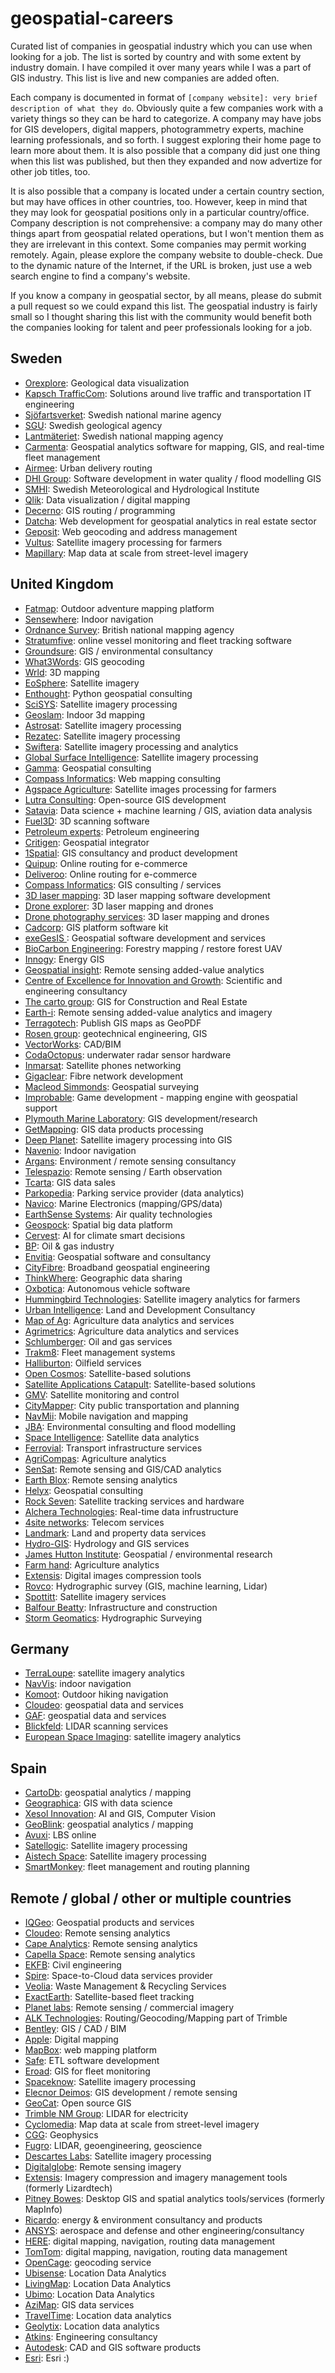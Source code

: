 # geospatial-careers

Curated list of companies in geospatial industry which you can use when looking for a job. The list is sorted by country and with some extent by industry domain. I have compiled it over many years while I was a part of GIS industry. This list is live and new companies are added often.

Each company is documented in format of `[company website]: very brief description of what they do`. Obviously quite a few companies work with a variety things so they can be hard to categorize. A company may have jobs for GIS developers, digital mappers, photogrammetry experts, machine learning professionals, and so forth. I suggest exploring their home page to learn more about them. It is also possible that a company did just one thing when this list was published, but then they expanded and now advertize for other job titles, too.

It is also possible that a company is located under a certain country section, but may have offices in other countries, too. However, keep in mind that they may look for geospatial positions only in a particular country/office. Company description is not comprehensive: a company may do many other things apart from geospatial related operations, but I won't mention them as they are irrelevant in this context. Some companies may permit working remotely. Again, please explore the company website to double-check. Due to the dynamic nature of the Internet, if the URL is broken, just use a web search engine to find a company's website.

If you know a company in geospatial sector, by all means, please do submit a pull request so we could expand this list. The geospatial industry is fairly small so I thought sharing this list with the community would benefit both the companies looking for talent and peer professionals looking for a job.

## Sweden

* [Orexplore](https://orexplore.com/): Geological data visualization
* [Kapsch TrafficCom](https://www.kapsch.net/se/ktc/career?conversion=GridBox6054Your%20chance): Solutions around live traffic and transportation IT engineering
* [Sjöfartsverket](http://www.sjofartsverket.se/): Swedish national marine agency
* [SGU](https://www.sgu.se): Swedish geological agency
* [Lantmäteriet](https://www.lantmateriet.se/): Swedish national mapping agency
* [Carmenta](https://www.carmenta.com): Geospatial analytics software for mapping, GIS, and real-time fleet management
* [Airmee](https://airmee.com/): Urban delivery routing
* [DHI Group](https://www.dhigroup.com/): Software development in water quality / flood modelling GIS
* [SMHI](https://www.smhi.se): Swedish Meteorological and Hydrological Institute
* [Qlik](https://www.qlik.com): Data visualization / digital mapping
* [Decerno](https://www.decerno.se): GIS routing / programming
* [Datcha](http://datscha.se/): Web development for geospatial analytics in real estate sector
* [Geposit](https://www.geposit.se/): Web geocoding and address management
* [Vultus](www.vultus.se): Satellite imagery processing for farmers
* [Mapillary](http://jobs.mapillary.com/): Map data at scale from street-level imagery

## United Kingdom

* [Fatmap](https://fatmap.com/): Outdoor adventure mapping platform
* [Sensewhere](http://www.sensewhere.com): Indoor navigation
* [Ordnance Survey](https://www.ordnancesurvey.co.uk): British national mapping agency
* [Stratumfive](http://www.stratumfive.com/otis-online-tracking-information-system/): online vessel monitoring and fleet tracking software
* [Groundsure](https://www.groundsure.com/): GIS / environmental consultancy 
* [What3Words](https://what3words.com): GIS geocoding
* [Wrld](https://www.wrld3d.com/): 3D mapping
* [EoSphere](http://www.eosphere.co.uk): Satellite imagery
* [Enthought](https://www.enthought.com/): Python geospatial consulting
* [SciSYS](http://www.scisys.co.uk/): Satellite imagery processing
* [Geoslam](https://geoslam.com): Indoor 3d mapping
* [Astrosat](https://astrosat.space): Satellite imagery processing
* [Rezatec](https://www.rezatec.com): Satellite imagery processing
* [Swiftera](https://www.swiftera.co/): Satellite imagery processing and analytics 
* [Global Surface Intelligence](https://www.surfaceintelligence.com): Satellite imagery processing
* [Gamma](https://www.gamma.ie): Geospatial consulting
* [Compass Informatics](http://www.compassinformatics.com/): Web mapping consulting
* [Agspace Agriculture](http://www.ag-space.com/): Satellite images processing for farmers
* [Lutra Consulting](https://www.lutraconsulting.co.uk/): Open-source GIS development
* [Satavia](https://www.satavia.com/): Data science + machine learning / GIS, aviation data analysis
* [Fuel3D](https://www.fuel3d.com): 3D scanning software
* [Petroleum experts](http://www.petex.com): Petroleum engineering 
* [Critigen](https://www.critigen.com): Geospatial integrator
* [1Spatial](https://1spatial.com): GIS consultancy and product development
* [Quipup](https://quiqup.com/): Online routing for e-commerce
* [Deliveroo](https://deliveroo.co.uk/): Online routing for e-commerce
* [Compass Informatics](https://www.compass.ie): GIS consulting / services
* [3D laser mapping](https://www.3dlasermapping.com): 3D laser mapping software development
* [Drone explorer](http://www.droneexplorer.co.uk): 3D laser mapping and drones
* [Drone photography services](https://dronephotographyservices.co.uk): 3D laser mapping and drones
* [Cadcorp](https://www.cadcorp.com): GIS platform software kit
* [exeGesIS ](https://www.esdm.co.uk/): Geospatial software development and services
* [BioCarbon Engineering](https://www.biocarbonengineering.com): Forestry mapping / restore forest UAV
* [Innogy](https://innogy.com): Energy GIS
* [Geospatial insight](https://www.geospatial-insight.com): Remote sensing added-value analytics
* [Centre of Excellence for Innovation and Growth](http://www.wrcplc.co.uk): Scientific and engineering consultancy
* [The carto group](https://www.thecartogroup.com): GIS for Construction and Real Estate
* [Earth-i](http://earthi.space): Remote sensing added-value analytics and imagery
* [Terragotech](http://www.terragotech.com): Publish GIS maps as GeoPDF
* [Rosen group](https://rosen-group.com):  geotechnical engineering, GIS
* [VectorWorks](https://www.vectorworks.net/): CAD/BIM
* [CodaOctopus](http://www.codaoctopus.com): underwater radar sensor hardware
* [Inmarsat](https://www.inmarsat.com): Satellite phones networking
* [Gigaclear](https://www.gigaclear.net): Fibre network development
* [Macleod Simmonds](https://www.macleodsimmonds.com/): Geospatial surveying 
* [Improbable](https://improbable.io): Game development - mapping engine with geospatial support
* [Plymouth Marine Laboratory](https://www.pml.ac.uk): GIS development/research
* [GetMapping](https://www.getmapping.com): GIS data products processing
* [Deep Planet](http://deepplanet.ai): Satellite imagery processing into GIS
* [Navenio](https://www.navenio.com/): Indoor navigation
* [Argans](https://argans.co.uk/): Environment / remote sensing consultancy
* [Telespazio](http://www.telespazio.com/): Remote sensing / Earth observation
* [Tcarta](https://www.tcarta.com/): GIS data sales
* [Parkopedia](https://en.parkopedia.com): Parking service provider (data analytics)
* [Navico](https://navico.com/): Marine Electronics (mapping/GPS/data)
* [EarthSense Systems](https://www.earthsense.co.uk/): Air quality technologies
* [Geospock](https://geospock.com/en/): Spatial big data platform
* [Cervest](https://cervest.earth/): AI for climate smart decisions
* [BP](https://www.bp.com): Oil & gas industry
* [Envitia](https://www.envitia.com/): Geospatial software and consultancy
* [CityFibre](https://www.cityfibre.com/): Broadband geospatial engineering
* [ThinkWhere](https://thinkwhere.com/): Geographic data sharing
* [Oxbotica](https://www.oxbotica.com/): Autonomous vehicle software
* [Hummingbird Technologies](https://hummingbirdtech.com/): Satellite imagery analytics for farmers
* [Urban Intelligence](https://w3.urbanintelligence.co.uk): Land and Development Consultancy
* [Map of Ag](https://mapof.ag/): Agriculture data analytics and services
* [Agrimetrics](https://agrimetrics.co.uk/): Agriculture data analytics and services
* [Schlumberger](https://www.slb.com/): Oil and gas services
* [Trakm8](https://www.trakm8.com/): Fleet management systems
* [Halliburton](https://www.halliburton.com): Oilfield services
* [Open Cosmos](https://open-cosmos.com): Satellite-based solutions
* [Satellite Applications Catapult](https://sa.catapult.org.uk/): Satellite-based solutions
* [GMV](https://www.gmv.com/en/Sectors/space/): Satellite monitoring and control
* [CityMapper](https://citymapper.com/): City public transportation and planning
* [NavMii](https://www.navmii.com/): Mobile navigation and mapping
* [JBA](https://www.jbagroup.co.uk/): Environmental consulting and flood modelling
* [Space Intelligence](https://www.space-intelligence.com/): Satellite data analytics
* [Ferrovial](https://www.ferrovial.com/): Transport infrastructure services
* [AgriCompas](https://agricompas.com/): Agriculture analytics
* [SenSat](https://www.mapp.sensat.co.uk): Remote sensing and GIS/CAD analytics
* [Earth Blox](https://www.blox.earth): Remote sensing analytics
* [Helyx](https://www.helyx.co.uk): Geospatial consulting
* [Rock Seven](https://www.rock7.com/): Satellite tracking services and hardware
* [Alchera Technologies](https://www.alcheratechnologies.com/): Real-time data infrustructure
* [4site networks](https://www.4sitenetworks.com/): Telecom services
* [Landmark](https://www.landmark.co.uk): Land and property data services
* [Hydro-GIS](https://hydro-gis.co.uk/): Hydrology and GIS services
* [James Hutton Institute](https://www.hutton.ac.uk/): Geospatial / environmental research
* [Farm hand](https://www.farm-hand.in/): Agriculture analytics
* [Extensis](https://www.extensis.com): Digital images compression tools
* [Rovco](https://www.rovco.com/): Hydrographic survey (GIS, machine learning, Lidar) 
* [Spottitt](https://www.spottitt.com/): Satellite imagery services
* [Balfour Beatty](https://www.balfourbeatty.com/): Infrastructure and construction
* [Storm Geomatics](https://www.storm-geomatics.com): Hydrographic Surveying

## Germany

* [TerraLoupe](https://www.terraloupe.com): satellite imagery analytics
* [NavVis](https://www.navvis.com/): indoor navigation
* [Komoot](https://www.komoot.com/): Outdoor hiking navigation
* [Cloudeo](https://www.cloudeo.group/): geospatial data and services
* [GAF](https://www.gaf.de): geospatial data and services
* [Blickfeld](https://www.blickfeld.com/): LIDAR scanning services
* [European Space Imaging](https://www.euspaceimaging.com/): satellite imagery analytics

## Spain

* [CartoDb](https://carto.com): geospatial analytics / mapping
* [Geographica](https://geographica.gs): GIS with data science
* [Xesol Innovation](http://www.xesolinnovation.com/): AI and GIS, Computer Vision
* [GeoBlink](https://www.geoblink.com/): geospatial analytics / mapping
* [Avuxi](http://www.avuxi.com): LBS online
* [Satellogic](https://www.satellogic.com/): Satellite imagery processing
* [Aistech Space](http://aistechspace.com): Satellite imagery processing
* [SmartMonkey](https://smartmonkey.io/): fleet management and routing planning 

## Remote / global / other or multiple countries

* [IQGeo](https://www.iqgeo.com): Geospatial products and services
* [Cloudeo](https://www.cloudeo.group): Remote sensing analytics
* [Cape Analytics](https://capeanalytics.com): Remote sensing analytics
* [Capella Space](https://www.capellaspace.com): Remote sensing analytics
* [EKFB](https://www.ekfb.com/): Civil engineering
* [Spire](https://spire.com/): Space-to-Cloud data services provider
* [Veolia](https://www.veolia.co.uk/): Waste Management & Recycling Services
* [ExactEarth](https://www.exactearth.com/): Satellite-based fleet tracking
* [Planet labs](https://www.planet.com): Remote sensing / commercial imagery
* [ALK Technologies](https://www.alk.com/): Routing/Geocoding/Mapping part of Trimble
* [Bentley](https://www.bentley.com/): GIS / CAD / BIM
* [Apple](https://www.apple.com/): Digital mapping
* [MapBox](https://www.mapbox.com/): web mapping platform
* [Safe](https://www.safe.com/): ETL software development
* [Eroad](http://eroad.com): GIS for fleet monitoring
* [Spaceknow](https://www.spaceknow.com/): Satellite imagery processing
* [Elecnor Deimos](http://www.elecnor-deimos.com): GIS development / remote sensing
* [GeoCat](https://www.geocat.net/): Open source GIS
* [Trimble NM Group](https://nmgroup.com): LIDAR for electricity
* [Cyclomedia](https://www.cyclomedia.com/): Map data at scale from street-level imagery
* [CGG](https://www.cgg.com): Geophysics
* [Fugro](https://www.fugro.com/): LIDAR, geoengineering, geoscience
* [Descartes Labs](https://descarteslabs.com): Satellite imagery processing
* [Digitalglobe](https://www.digitalglobe.com): Remote sensing imagery
* [Extensis](https://www.extensis.com): Imagery compression and imagery management tools (formerly Lizardtech)
* [Pitney Bowes](https://www.pitneybowes.com/): Desktop GIS and spatial analytics tools/services (formerly MapInfo)
* [Ricardo](https://ee.ricardo.com/): energy & environment consultancy and products
* [ANSYS](https://www.ansys.com): aerospace and defense and other engineering/consultancy
* [HERE](https://www.here.com/): digital mapping, navigation, routing data management
* [TomTom](https://www.tomtom.com/): digital mapping, navigation, routing data management
* [OpenCage](https://opencagedata.com/): geocoding service
* [Ubisense](https://ubisense.com/): Location Data Analytics
* [LivingMap](https://www.livingmap.com/): Location Data Analytics
* [Ubimo](https://www.ubimo.com/): Location Data Analytics
* [AziMap](https://www.azimap.com/): GIS data services
* [TravelTime](https://www.traveltimeplatform.com/): Location data analytics
* [Geolytix](https://geolytix.co.uk/): Location data analytics
* [Atkins](https://www.atkinsglobal.com): Engineering consultancy
* [Autodesk](https://www.autodesk.co.uk/): CAD and GIS software products
* [Esri](https://www.esri.com/en-us/home): Esri :)